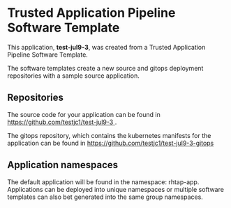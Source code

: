 # Trusted Application Pipeline Software Template

This application, **test-jul9-3**, was created from a Trusted Application Pipeline Software Template.

The software templates create a new source and gitops deployment repositories with a sample source application. 

## Repositories

The source code for your application can be found in [https://github.com/testjc1/test-jul9-3 ](https://github.com/testjc1/test-jul9-3 ).
 
The gitops repository, which contains the kubernetes manifests for the application can be found in 
[https://github.com/testjc1/test-jul9-3-gitops ](https://github.com/testjc1/test-jul9-3-gitops ) 

## Application namespaces 

The default application will be found in the namespace: rhtap-app. Applications can be deployed into unique namespaces or multiple software templates can also bet generated into the same group namespaces.  